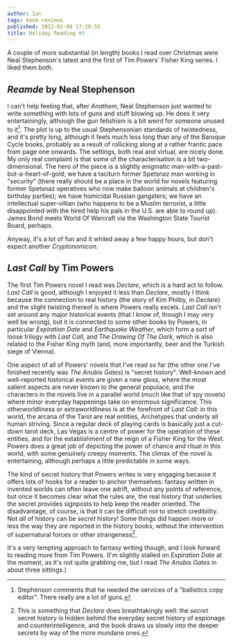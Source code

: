 ```yaml
---
author: Ian
tags: book-reviews
published: 2012-01-08 17:26:55
title: Holiday Reading #3
---
```

A couple of more substantial (in length) books I read over Christmas
were Neal Stephenson's latest and the first of Tim Powers' Fisher King
series.  I liked them both.

<!--MORE-->

## *Reamde* by Neal Stephenson

I can't help feeling that, after *Anathem*, Neal Stephenson just
wanted to write something with lots of guns and stuff blowing up.  He
does it very entertainingly, although the gun fetishism is a bit weird
for someone unused to it[^1].  The plot is up to the usual Stephensonian
standards of twistedness, and it's pretty long, although it feels much
less long than any of the Baroque Cycle books, probably as a result of
rollicking along at a rather frantic pace from page one onwards.  The
settings, both real and virtual, are nicely done.  My only real
complaint is that some of the characterisation is a bit
two-dimensional.  The hero of the piece is a slightly enigmatic
man-with-a-past-but-a-heart-of-gold; we have a taciturn former
Spetsnaz man working in "security" (there really should be a place in
the world for novels featuring former Spetsnaz operatives who now make
balloon animals at children's birthday parties); we have homicidal
Russian gangsters; we have an intellectual super-villian (who happens
to be a Muslim terrorist, a little disappointed with the hired help
his pals in the U.S. are able to round up).  James Bond meets World Of
Warcraft via the Washington State Tourist Board, perhaps.

Anyway, it's a lot of fun and it whiled away a few happy hours, but
don't expect another *Cryptonomicon*.


## *Last Call* by Tim Powers

The first Tim Powers novel I read was *Declare*, which is a hard act
to follow.  *Last Call* is good, although I enjoyed it less than
*Declare*, mostly I think because the connection to real history (the
story of Kim Philby, in *Declare*) and the slight twisting thereof is
where Powers really excels.  *Last Call* isn't set around any major
historical events (that I know of, though I may very well be wrong),
but it is connected to some other books by Powers, in particular
*Expiration Date* and *Earthquake Weather*, which form a sort of loose
trilogy with *Last Call*, and *The Drawing Of The Dark*, which is also
related to the Fisher King myth (and, more importantly, beer and the
Turkish siege of Vienna).

One aspect of all of Powers' novels that I've read so far (the other
one I've finished recently was *The Anubis Gates*) is "secret
history".  Well-known and well-reported historical events are given a
new gloss, where the most salient aspects are never known to the
general populace, and the characters in the novels live in a parallel
world (much like that of spy novels) where minor everyday happenings
take on enormous significance.  This otherworldliness or
extraworldliness is at the forefront of *Last Call*: in this world,
the arcana of the Tarot are real entities, Archetypes that underly all
human striving.  Since a regular deck of playing cards is basically
just a cut-down tarot deck, Las Vegas is a centre of power for the
operation of these entities, and for the establishment of the reign of
a Fisher King for the West.  Powers does a great job of depicting the
power of chance and ritual in this world, with some genuinely creepy
moments.  The climax of the novel is entertaining, although perhaps a
little predictable in some ways.

The kind of secret history that Powers writes is very engaging because
it offers lots of hooks for a reader to anchor themselves: fantasy
written in invented worlds can often leave one adrift, without any
points of reference, but once it becomes clear what the rules are, the
real history that underlies the secret provides signposts to help keep
the reader oriented.  The disadvantage, of course, is that it can be
difficult not to stretch credibility.  Not *all* of history can be
*secret* history!  Some things did happen more or less the way they
are reported in the history books, without the intervention of
supernatural forces or other strangeness[^2].

It's a very tempting approach to fantasy writing though, and I look
forward to reading more from Tim Powers.  (I'm slightly stalled on
*Expiration Date* at the moment, as it's not quite grabbing me, but I
read *The Anubis Gates* in about three sittings.)


[^1]: Stephenson comments that he needed the services of a "ballistics
      copy editor".  There really are a lot of guns.

[^2]: This is something that *Declare* does breathtakingly well: the
      *secret* secret history is hidden behind the everyday secret
      history of espionage and counterintelligence, and the book
      draws us slowly into the deeper secrets by way of the more
      mundane ones.
